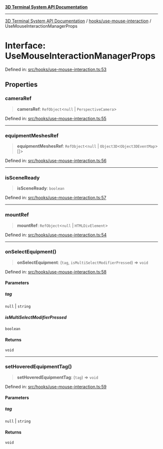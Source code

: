 [**3D Terminal System API Documentation**](../../../README.md)

***

[3D Terminal System API Documentation](../../../README.md) / [hooks/use-mouse-interaction](../README.md) / UseMouseInteractionManagerProps

# Interface: UseMouseInteractionManagerProps

Defined in: [src/hooks/use-mouse-interaction.ts:53](https://github.com/Dicommunitas/ThreeJS_Terminal_3D/blob/7fd8b10cda6dfa2ead7725805530e34c65402bbf/src/hooks/use-mouse-interaction.ts#L53)

## Properties

### cameraRef

> **cameraRef**: `RefObject`\<`null` \| `PerspectiveCamera`\>

Defined in: [src/hooks/use-mouse-interaction.ts:55](https://github.com/Dicommunitas/ThreeJS_Terminal_3D/blob/7fd8b10cda6dfa2ead7725805530e34c65402bbf/src/hooks/use-mouse-interaction.ts#L55)

***

### equipmentMeshesRef

> **equipmentMeshesRef**: `RefObject`\<`null` \| `Object3D`\<`Object3DEventMap`\>[]\>

Defined in: [src/hooks/use-mouse-interaction.ts:56](https://github.com/Dicommunitas/ThreeJS_Terminal_3D/blob/7fd8b10cda6dfa2ead7725805530e34c65402bbf/src/hooks/use-mouse-interaction.ts#L56)

***

### isSceneReady

> **isSceneReady**: `boolean`

Defined in: [src/hooks/use-mouse-interaction.ts:57](https://github.com/Dicommunitas/ThreeJS_Terminal_3D/blob/7fd8b10cda6dfa2ead7725805530e34c65402bbf/src/hooks/use-mouse-interaction.ts#L57)

***

### mountRef

> **mountRef**: `RefObject`\<`null` \| `HTMLDivElement`\>

Defined in: [src/hooks/use-mouse-interaction.ts:54](https://github.com/Dicommunitas/ThreeJS_Terminal_3D/blob/7fd8b10cda6dfa2ead7725805530e34c65402bbf/src/hooks/use-mouse-interaction.ts#L54)

***

### onSelectEquipment()

> **onSelectEquipment**: (`tag`, `isMultiSelectModifierPressed`) => `void`

Defined in: [src/hooks/use-mouse-interaction.ts:58](https://github.com/Dicommunitas/ThreeJS_Terminal_3D/blob/7fd8b10cda6dfa2ead7725805530e34c65402bbf/src/hooks/use-mouse-interaction.ts#L58)

#### Parameters

##### tag

`null` | `string`

##### isMultiSelectModifierPressed

`boolean`

#### Returns

`void`

***

### setHoveredEquipmentTag()

> **setHoveredEquipmentTag**: (`tag`) => `void`

Defined in: [src/hooks/use-mouse-interaction.ts:59](https://github.com/Dicommunitas/ThreeJS_Terminal_3D/blob/7fd8b10cda6dfa2ead7725805530e34c65402bbf/src/hooks/use-mouse-interaction.ts#L59)

#### Parameters

##### tag

`null` | `string`

#### Returns

`void`
